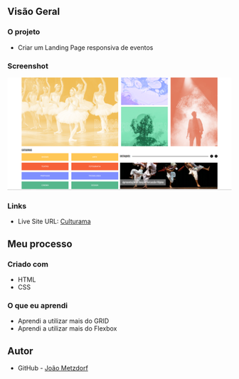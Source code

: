## Visão Geral

### O projeto

- Criar um Landing Page responsiva de eventos

### Screenshot

![](./culturama.png)

### Links

- Live Site URL: [Culturama](https://culturama-mu-kohl.vercel.app/)

## Meu processo

### Criado com

- HTML
- CSS

### O que eu aprendi

- Aprendi a utilizar mais do GRID
- Aprendi a utilizar mais do Flexbox

## Autor

- GitHub - [João Metzdorf](https://github.com/joaometzdorf)

